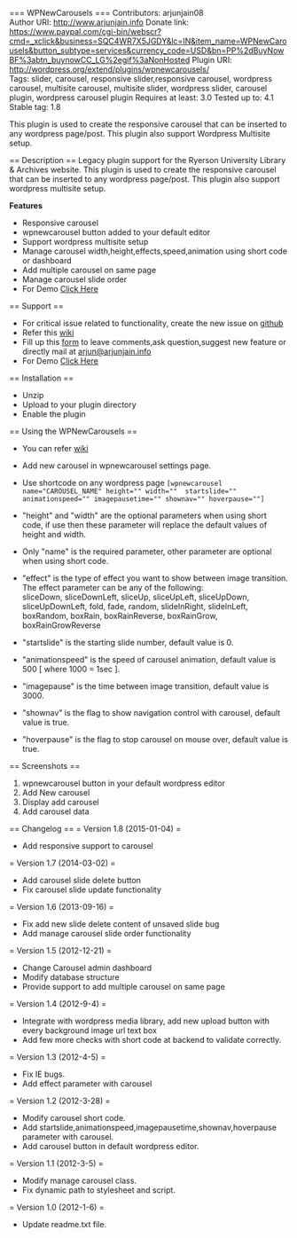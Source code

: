 === WPNewCarousels ===
Contributors: arjunjain08	
Author URI: http://www.arjunjain.info
Donate link: https://www.paypal.com/cgi-bin/webscr?cmd=_xclick&business=SQC4WR7X5JGDY&lc=IN&item_name=WPNewCarousels&button_subtype=services&currency_code=USD&bn=PP%2dBuyNowBF%3abtn_buynowCC_LG%2egif%3aNonHosted
Plugin URI: http://wordpress.org/extend/plugins/wpnewcarousels/  
Tags: slider, carousel, responsive slider,responsive carousel, wordpress carousel, multisite carousel, multisite slider, wordpress slider, carousel plugin, wordpress carousel plugin
Requires at least: 3.0
Tested up to: 4.1
Stable tag: 1.8

This plugin is used to create the responsive carousel that can be inserted to any wordpress page/post. This plugin also support Wordpress Multisite setup.

== Description ==
Legacy plugin support for the Ryerson University Library & Archives website. This plugin is used to create the responsive carousel that can be inserted to any wordpress page/post. This plugin also support wordpress multisite setup.

**Features**

* Responsive carousel
* wpnewcarousel button added to your default editor
* Support wordpress multisite setup
* Manage carousel width,height,effects,speed,animation using short code or dashboard
* Add multiple carousel on same page
* Manage carousel slide order
* For Demo [Click Here](http://www.arjunjain.info/wpnewcarousels/)

== Support ==

* For critical issue related to functionality, create the new issue on [github](https://github.com/arjunjain/wpnewcarousels/issues)
* Refer this [wiki](https://github.com/arjunjain/wpnewcarousels/wiki)
* Fill up this [form](http://www.arjunjain.info/contact) to leave comments,ask question,suggest new feature or directly mail at arjun@arjunjain.info
* For Demo [Click Here](http://www.arjunjain.info/wpnewcarousels/)

== Installation ==

* Unzip
* Upload to your plugin directory
* Enable the plugin

== Using the WPNewCarousels ==

* You can refer [wiki](https://github.com/arjunjain/wpnewcarousels/wiki)

* Add new carousel in wpnewcarousel settings page. 
* Use shortcode on any wordpress page 
 `[wpnewcarousel name="CAROUSEL_NAME" height="" width=""  startslide="" animationspeed="" imagepausetime="" shownav="" hoverpause=""]` 
* "height" and "width" are the optional parameters when using short code, if use then these parameter will replace the default values of height and width.
* Only "name" is the required parameter, other parameter are optional when using short code.
* "effect" is the type of effect you want to show between image transition.
	The effect parameter can be any of the following:		
	sliceDown, sliceDownLeft, sliceUp, sliceUpLeft, sliceUpDown, sliceUpDownLeft,
	fold, fade, random, slideInRight, slideInLeft, boxRandom, boxRain, 
	boxRainReverse, boxRainGrow, boxRainGrowReverse
* "startslide" is the starting slide number, default value is 0.
* "animationspeed" is the speed of carousel animation, default value is 500 [ where 1000 = 1sec ].
* "imagepause" is the time between image transition, default value is 3000.
* "shownav" is the flag to show navigation control with carousel, default value is true.
* "hoverpause" is the flag to stop carousel on mouse over, default value is true.

== Screenshots ==

1. wpnewcarousel button in your default wordpress editor
2. Add New carousel
3. Display add carousel
4. Add carousel data

== Changelog == 
= Version 1.8 (2015-01-04) =
* Add responsive support to carousel

= Version 1.7 (2014-03-02) =
* Add carousel slide delete button
* Fix carousel slide update functionality

= Version 1.6 (2013-09-16) =
* Fix add new slide delete content of unsaved slide bug
* Add manage carousel slide order functionality

= Version 1.5 (2012-12-21) =
* Change Carousel admin dashboard
* Modify database structure
* Provide support to add multiple carousel on same page

= Version 1.4 (2012-9-4) =
* Integrate with wordpress media library, add new upload button with every background image url text box
* Add few more checks with short code at backend to validate correctly.

= Version 1.3 (2012-4-5) =
* Fix IE bugs.
* Add effect parameter with carousel

= Version 1.2 (2012-3-28) =
* Modify carousel short code.
* Add startslide,animationspeed,imagepausetime,shownav,hoverpause parameter with carousel.
* Add carousel button in default wordpress editor.

= Version 1.1 (2012-3-5) =
* Modify manage carousel class.
* Fix dynamic path to stylesheet and script.

= Version 1.0 (2012-1-6) =
* Update readme.txt file.